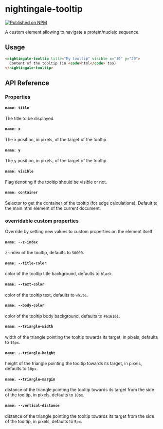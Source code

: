 # nightingale-tooltip

[![Published on NPM](https://img.shields.io/npm/v/nightingale-tooltip.svg)](https://www.npmjs.com/package/nightingale-tooltip)

A custom element allowing to navigate a protein/nucleic sequence.

## Usage

```html
<nightingale-tooltip title="My tooltip" visible x="10" y="20">
  Content of the tooltip (in <code>html</code> too)
</nightingale-tooltip>
```

## API Reference

### Properties

#### `name: title`

The title to be displayed.

#### `name: x`

The x position, in pixels, of the target of the tooltip.

#### `name: y`

The y position, in pixels, of the target of the tooltip.

#### `name: visible`

Flag denoting if the tooltip should be visible or not.

#### `name: container`

Selector to get the container of the tooltip (for edge calculations). Default to
the main html element of the current document.

### overridable custom properties

Override by setting new values to custom properties on the element itself

#### `name: --z-index`

z-index of the tooltip, defaults to `50000`.

#### `name: --title-color`

color of the tooltip title background, defaults to `black`.

#### `name: --text-color`

color of the tooltip text, defaults to `white`.

#### `name: --body-color`

color of the tooltip body background, defaults to `#616161`.

#### `name: --triangle-width`

width of the triangle pointing the tooltip towards its target, in pixels,
defaults to `16px`.

#### `name: --triangle-height`

height of the triangle pointing the tooltip towards its target, in pixels,
defaults to `10px`.

#### `name: --triangle-margin`

distance of the triangle pointing the tooltip towards its target from the side
of the tooltip, in pixels, defaults to `10px`.

#### `name: --vertical-distance`

distance of the triangle pointing the tooltip towards its target from the side
of the tooltip, in pixels, defaults to `5px`.
